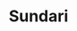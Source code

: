 ---
title: "Sundari"
title_bn: "সুন্দরী নদী"
description: "Sundari river starts from the Border of Chandrapur and ends at the Ghunghur river."
---